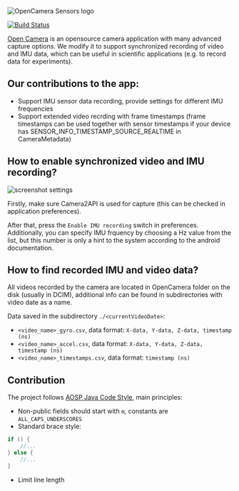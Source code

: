 ![OpenCamera Sensors logo](https://imgur.com/zVS2Vxl.jpg)

[![Build Status](https://travis-ci.org/azaat/OpenCamera-Sensors.svg?branch=master)](https://travis-ci.org/azaat/OpenCamera-Sensors)

[Open Camera](https://opencamera.org.uk/) is an opensource camera application with many advanced capture options. We modify it to support synchronized recording of video and IMU data, which can be useful in scientific applications (e.g. to record data for experiments).

## Our contributions to the app:

- Support IMU sensor data recording, provide settings for different IMU frequencies
- Support extended video recrding with frame timestamps (frame timestamps can be used together with sensor timestamps if your device has SENSOR_INFO_TIMESTAMP_SOURCE_REALTIME in CameraMetadata)

## How to enable synchronized video and IMU recording?

![screenshot settings](https://imgur.com/QSIAHGv.jpg)

Firstly, make sure Camera2API is used for capture (this can be checked in application preferences).

After that, press the ```Enable IMU recording``` switch in preferences. Additionally, you can specify IMU frquency by choosing a Hz value from the list, but this number is only a hint to the system according to the android documentation.

## How to find recorded IMU and video data?

All videos recorded by the camera are located in OpenCamera folder on the disk (usually in DCIM), additional info can be found in subdirectories with video date as a name. 

Data saved in the subdirectory ```./<currentVideoDate>```:

- ```<video_name>_gyro.csv```, data format: ```X-data, Y-data, Z-data, timestamp (ns)```
- ```<video_name>_accel.csv```, data format: ```X-data, Y-data, Z-data, timestamp (ns)```
- ```<video_name>_timestamps.csv```, data format: ```timestamp (ns)```

## Contribution

The project follows [AOSP Java Code Style](https://source.android.com/setup/contribute/code-style), main principles:

- Non-public fields should start with ```m```, constants are ```ALL_CAPS_UNDERSCORES``` 
- Standard brace style:
```java
if () {
    //...
} else {
    //...
}
```
- Limit line length
